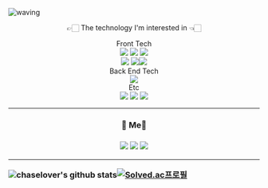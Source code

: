 <meta name="viewport" content="width=device-width, initial-scale=1">

<link rel="stylesheet" href="github-markdown.css">

![waving](https://capsule-render.vercel.app/api?type=waving&height=200&text=SeungJoo&nbsp;Han&fontAlign=70&fontAlignY=40&color=gradient)

<p align = "center"> 👉🏻 The technology I'm interested in 👈🏻 </p> 
<div align = "center"> Front Tech
 <div>
  <img src="https://img.shields.io/badge/Javascript-important?style=flat-square&logo=Javascript&logoColor=white"/></a>&nbsp<img src="https://img.shields.io/badge/HTML5-yellow?style=flat-square&logo=HTML5&logoColor=white"/></a>&nbsp<img src="https://img.shields.io/badge/CSS3-lightgray?style=flat-square&logo=CSS3&logoColor=white"/></br><img src="https://img.shields.io/badge/React-blue?style=flat-square&logo=React&logoColor=white"/></a>&nbsp<img src="https://img.shields.io/badge/Typescript-3178C6?style=flat-square&logo=TypeScript&logoColor=white"/><img src="https://img.shields.io/badge/Redux-40AEF0?style=flat-square&logo=Redux&logoColor=white"/><br/>
 </div>
</div>
<div align = "center"> Back End Tech
 <div> 
  <img src="https://img.shields.io/badge/Node.js-5455FE?style=flat-square&logo=Node.js&logoColor=white"/> 
 </div>
</div>
<div align = "center"> Etc
 <div>
  <img src="https://img.shields.io/badge/Git-F05032?style=flat-square&logo=Git&logoColor=white"/> <img src="https://img.shields.io/badge/GitHub-181717?style=flat-square&logo=GitHub&logoColor=white"/> <img src="https://img.shields.io/badge/Python-3766AB?style=flat-square&logo=Python&logoColor=white"/>
 </div>
</div> 

---


   <h3 align = "center"> 🏻 Me🏻 <h3>

  <p align = "center">
  <a href="https://devlibrary00108.tistory.com/"><img src="https://img.shields.io/badge/Blog-000000?style=flat-square&logo=Micro.blog&logoColor=white&link=내링크"/></a> <a href=https://img.shields.io/badge/Gmail-d14836?style=flat-square&logo=Gmail&logoColor=white&link=mailto:gkstmdwn234@gmail.com> <img src="https://img.shields.io/badge/Mail-9E9E9E?style=flat-square&logo=Mail.Ru&logoColor=white"/></a> <a href="https://hits.seeyoufarm.com"><img src="https://hits.seeyoufarm.com/api/count/incr/badge.svg?url=https%3A%2F%2Fgithub.com%2Fchaselover%2Fhit-counter&count_bg=%000000&title_bg=%343664&icon=&icon_color=%23E7E7E7&title=hits&edge_flat=false"/></a>
   
   ---

  ![chaselover's github stats](https://github-readme-stats.vercel.app/api?username=chaselover&show_icons=true&theme=vue)[![Solved.ac프로필](http://mazassumnida.wtf/api/v2/generate_badge?boj=wannabe)](https://solved.ac/wannabe)
  </p>
